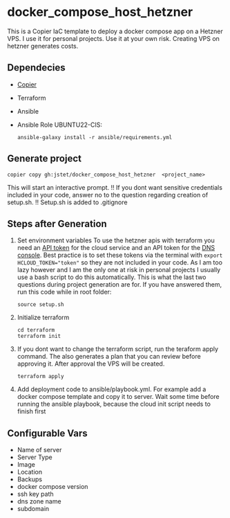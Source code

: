 # docker_compose_host_hetzner
This is a Copier IaC template to deploy a docker compose app on a Hetzner VPS. I use it for personal projects. Use it at your own risk. Creating VPS on hetzner generates costs.

## Dependecies
- [Copier](https://copier.readthedocs.io/en/latest/)
- Terraform
- Ansible
- Ansible Role UBUNTU22-CIS: 

    ```
    ansible-galaxy install -r ansible/requirements.yml
    ```

## Generate project
```
copier copy gh:jstet/docker_compose_host_hetzner  <project_name>
```
This will start an interactive prompt.
!! If you dont want sensitive credentials included in your code, answer no to the question regarding creation of setup.sh. !! Setup.sh is added to .gitignore 


## Steps after Generation

1. Set environment variables
To use the hetzner apis with terraform you need an [API token](https://docs.hetzner.com/cloud/api/getting-started/generating-api-token/) for the cloud service and an API token for the [DNS console](https://docs.hetzner.com/de/dns-console/dns/general/api-access-token/). Best practice is to set these tokens via the terminal with `export HCLOUD_TOKEN="token"` so they are not included in your code. As I am too lazy however and I am the only one at risk in personal projects I usually use a bash script to do this automatically. This is what the last two questions during project generation are for. If you have answered them, run this code while in root folder:
    ```
    source setup.sh
    ```

2. Initialize terraform
    ```
    cd terraform
    terraform init
    ```
3. If you dont want to change the terraform script, run the teraform apply command. The also generates a plan that you can review before approving it. After approval the VPS will be created.
    ```
    terraform apply
    ```
4. Add deployment code to ansible/playbook.yml. For example add a docker compose template and copy it to server. Wait some time before running the ansible playbook, because the cloud init script needs to finish first

## Configurable Vars
- Name of server
- Server Type
- Image
- Location
- Backups
- docker compose version
- ssh key path
- dns zone name
- subdomain 
